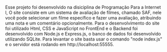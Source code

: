 Esse projeto foi desenvolvido na disiciplina de Programação Para a Internet I, O site consiste em um sistema de avaliação de filmes, chamado SAF, nele você pode selecionar um filme específico e fazer uma avaliação, atribuindo uma nota e um comentário opcionalmente. Para o desenvolvimento do site foi utilizado Html, CSS e JavaScript no FrontEnd e o Backend foi desenvolvido com Node.js e Express.js, o banco de dados foi desenvolvido utilizando SQLite. Para levantar o site basta usar o comando "node index.js" e o servidor está rodando em http://localhost:55555.

